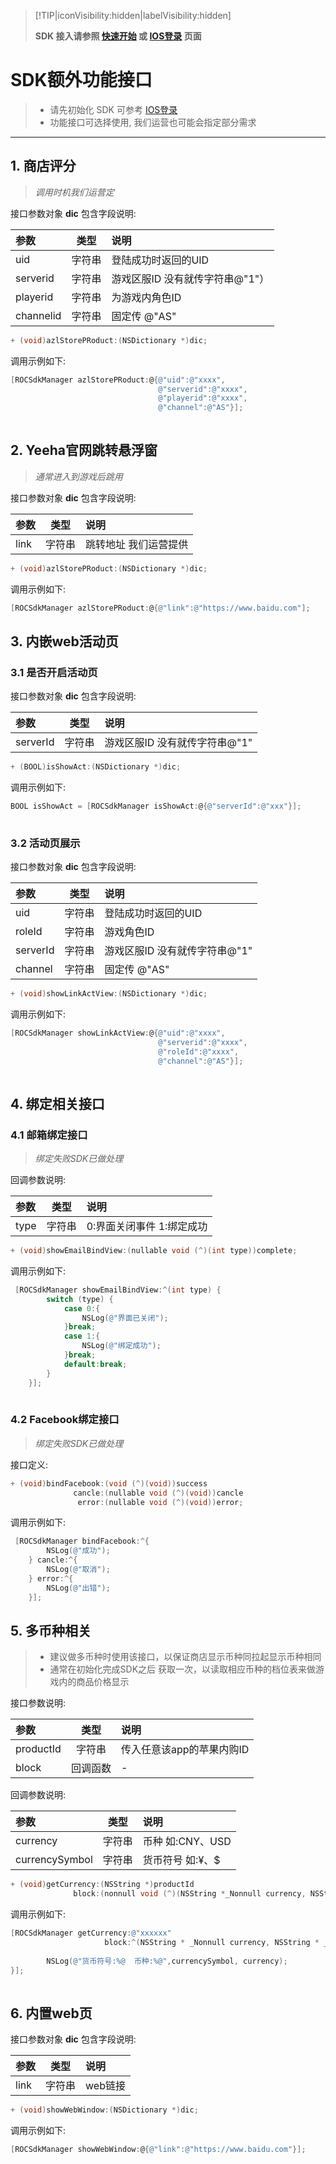 > [!TIP|iconVisibility:hidden|labelVisibility:hidden]
>
> **SDK 接入请参照 [快速开始](/started/quickstart-ios.md) 或 [IOS登录](/core/login/access-ios.md) 页面**



# SDK额外功能接口

> - 请先初始化 SDK 可参考 [IOS登录](/core/login/access-ios.md) 
> - 功能接口可选择使用, 我们运营也可能会指定部分需求

---

## 1. 商店评分

> *调用时机我们运营定*

接口参数对象 **dic** 包含字段说明:

| 参数      |  类型  | 说明                         |
| :-------- | :----: | :------------------------- |
| uid       | 字符串 | 登陆成功时返回的UID            |
| serverid  | 字符串 | 游戏区服ID 没有就传字符串@"1"） |
| playerid  | 字符串 | 为游戏内角色ID          			|
| channelid | 字符串 | 固定传 @"AS"                 |

```objectivec
+ (void)azlStorePRoduct:(NSDictionary *)dic;
```

调用示例如下:

```objectivec
[ROCSdkManager azlStorePRoduct:@{@"uid":@"xxxx",
                                 @"serverid":@"xxxx",
                                 @"playerid":@"xxxx",
                                 @"channel":@"AS"}];
                                     
```

## 2. Yeeha官网跳转悬浮窗

> *通常进入到游戏后跳用*

接口参数对象 **dic** 包含字段说明:

| 参数  |  类型  | 说明                  |
| :----| :----: | :--------------------|
| link | 字符串  | 跳转地址  我们运营提供   |

```objectivec
+ (void)azlStorePRoduct:(NSDictionary *)dic;
```

调用示例如下:

```objectivec
[ROCSdkManager azlStorePRoduct:@{@"link":@"https://www.baidu.com"];

```

## 3. 内嵌web活动页
### 3.1 是否开启活动页

接口参数对象 **dic** 包含字段说明:

| 参数     |  类型  | 说明                         |
| :--------| :----: | :--------------------------|
| serverId | 字符串  |游戏区服ID 没有就传字符串@"1"   |

```objectivec
+ (BOOL)isShowAct:(NSDictionary *)dic;
```

调用示例如下:

```objectivec
BOOL isShowAct = [ROCSdkManager isShowAct:@{@"serverId":@"xxx"}];
                                     
```

### 3.2 活动页展示

接口参数对象 **dic** 包含字段说明:

| 参数     |  类型  | 说明                         |
| :--------| :----: | :--------------------------|
| uid      | 字符串  |登陆成功时返回的UID           |
| roleId   | 字符串  |游戏角色ID                   |
| serverId | 字符串  |游戏区服ID 没有就传字符串@"1"   |
| channel  | 字符串  |固定传 @"AS"                 |

```objectivec
+ (void)showLinkActView:(NSDictionary *)dic;
```

调用示例如下:

```objectivec
[ROCSdkManager showLinkActView:@{@"uid":@"xxxx",
                                 @"serverid":@"xxxx",
                                 @"roleId":@"xxxx",
                                 @"channel":@"AS"}];
                                     
```

## 4. 绑定相关接口
### 4.1 邮箱绑定接口

> *绑定失败SDK已做处理*

回调参数说明:

| 参数     |  类型  | 说明                         |
| :--------| :----: | :--------------------------|
| type | 字符串  |0:界面关闭事件  1:绑定成功 |

```objectivec
+ (void)showEmailBindView:(nullable void (^)(int type))complete;
```

调用示例如下:

```objectivec
 [ROCSdkManager showEmailBindView:^(int type) {
        switch (type) {
            case 0:{
                NSLog(@"界面已关闭");
            }break;
            case 1:{
                NSLog(@"绑定成功");
            }break;
            default:break;
        }
    }];
                                     
```

### 4.2 Facebook绑定接口

> *绑定失败SDK已做处理*

接口定义:

```objectivec
+ (void)bindFacebook:(void (^)(void))success
              cancle:(nullable void (^)(void))cancle
               error:(nullable void (^)(void))error;
```

调用示例如下:

```objectivec
 [ROCSdkManager bindFacebook:^{
        NSLog(@"成功");
    } cancle:^{
        NSLog(@"取消");
    } error:^{
        NSLog(@"出错");
    }];                             
```

## 5. 多币种相关

> - 建议做多币种时使用该接口，以保证商店显示币种同拉起显示币种相同
> - 通常在初始化完成SDK之后 获取一次，以读取相应币种的档位表来做游戏内的商品价格显示

接口参数说明:

| 参数     |  类型  | 说明                      |
| :---------| :------: | :--------------------|
| productId | 字符串    |传入任意该app的苹果内购ID |
| block     | 回调函数   |-                     |

回调参数说明:

| 参数            |  类型     | 说明                |
| :--------------| :------: | :-------------------|
| currency       | 字符串    |币种     如:CNY、USD   |
| currencySymbol | 字符串    |货币符号  如:¥、$      |

```objectivec
+ (void)getCurrency:(NSString *)productId
              block:(nonnull void (^)(NSString *_Nonnull currency, NSString *_Nonnull currencySymbol))block;
```

调用示例如下:

```objectivec
[ROCSdkManager getCurrency:@"xxxxxx"
                     block:^(NSString * _Nonnull currency, NSString * _Nonnull currencySymbol) {
        
        NSLog(@"货币符号:%@  币种:%@",currencySymbol, currency);
}];
                                     
```

## 6. 内置web页

接口参数对象 **dic** 包含字段说明:

| 参数     |  类型  | 说明     |
| :--------| :----: | :------|
| link     | 字符串  | web链接 |

```objectivec
+ (void)showWebWindow:(NSDictionary *)dic;
```

调用示例如下:

```objectivec
[ROCSdkManager showWebWindow:@{@"link":@"https://www.baidu.com"}];
                                     
```

